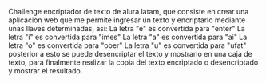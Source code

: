 Challenge encriptador de texto de alura latam, que consiste en crear una aplicacion web que me permite ingresar un texto y encriptarlo mediante unas llaves determinadas, asi:
La letra "e" es convertida para "enter"
La letra "i" es convertida para "imes"
La letra "a" es convertida para "ai"
La letra "o" es convertida para "ober"
La letra "u" es convertida para "ufat"
posterior a esto se puede desencriptar el texto y mostrarlo en una caja de texto, para finalmente realizar la copia del texto encriptado o desencriptado y mostrar el resultado.
